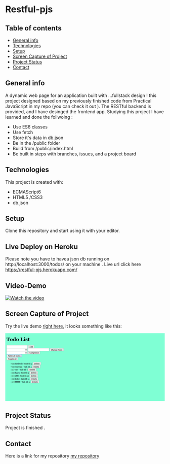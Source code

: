 
# Restful-pjs

## Table of contents

- [General info](#general-info)
- [Technologies](#technologies)
- [Setup](#setup)
- [Screen Capture of Project](#screen-capture-of-project)
- [Project Status](#project-status)
- [Contact](#contact)

## General info

A dynamic web page for an application built with ...fullstack design ! this project designed based on my previously finished code from Practical JavaScript in my repo (you can check it out ). The RESTful backend is provided, and I have desinged the frontend app. 
Studying this project I have learned and done the follwoing :

- Use ES6 classes
- Use fetch
- Store it's data in db.json
- Be in the /public folder
- Build from /public/index.html
- Be built in steps with branches, issues, and a project board

## Technologies

This project is created with:

- ECMAScript6 
- HTML5 /CSS3
- db.json


## Setup

Clone this repository and start using it with your editor.

## Live Deploy on Heroku

Please note you have to havea json db running on http://localhost:3000/todos/ on your machine .
Live url click here https://restful-pjs.herokuapp.com/

## Video-Demo
[![Watch the video](https://i.imgur.com/vKb2F1B.png)](https://www.dropbox.com/s/4mq2juodrmfa2ue/restjs.mp4?dl=0)

## Screen Capture of Project


Try the live demo [right here](https://rashaali84.github.io/restful-pjs/), it looks something like this:

[![To-do list Project screen shot](./fire-shot.png)](https://rashaali84.github.io/restful-pjs/)


## Project Status

Project is finished .

## Contact
  
Here is a link for my repository [my repository](https://rashaali84.github.io/)







